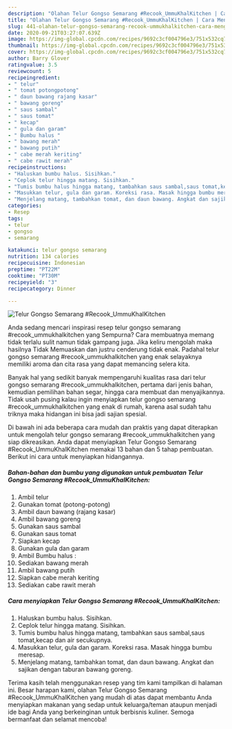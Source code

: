 ```yaml
---
description: "Olahan Telur Gongso Semarang #Recook_UmmuKhalKitchen | Cara Mengolah Telur Gongso Semarang #Recook_UmmuKhalKitchen Yang Mudah Dan Praktis"
title: "Olahan Telur Gongso Semarang #Recook_UmmuKhalKitchen | Cara Mengolah Telur Gongso Semarang #Recook_UmmuKhalKitchen Yang Mudah Dan Praktis"
slug: 441-olahan-telur-gongso-semarang-recook-ummukhalkitchen-cara-mengolah-telur-gongso-semarang-recook-ummukhalkitchen-yang-mudah-dan-praktis
date: 2020-09-21T03:27:07.639Z
image: https://img-global.cpcdn.com/recipes/9692c3cf004796e3/751x532cq70/telur-gongso-semarang-recook_ummukhalkitchen-foto-resep-utama.jpg
thumbnail: https://img-global.cpcdn.com/recipes/9692c3cf004796e3/751x532cq70/telur-gongso-semarang-recook_ummukhalkitchen-foto-resep-utama.jpg
cover: https://img-global.cpcdn.com/recipes/9692c3cf004796e3/751x532cq70/telur-gongso-semarang-recook_ummukhalkitchen-foto-resep-utama.jpg
author: Barry Glover
ratingvalue: 3.5
reviewcount: 5
recipeingredient:
- " telur"
- " tomat potongpotong"
- " daun bawang rajang kasar"
- " bawang goreng"
- " saus sambal"
- " saus tomat"
- " kecap"
- " gula dan garam"
- " Bumbu halus "
- " bawang merah"
- " bawang putih"
- " cabe merah keriting"
- " cabe rawit merah"
recipeinstructions:
- "Haluskan bumbu halus. Sisihkan."
- "Ceplok telur hingga matang. Sisihkan."
- "Tumis bumbu halus hingga matang, tambahkan saus sambal,saus tomat,kecap dan air secukupnya."
- "Masukkan telur, gula dan garam. Koreksi rasa. Masak hingga bumbu meresap."
- "Menjelang matang, tambahkan tomat, dan daun bawang. Angkat dan sajikan dengan taburan bawang goreng."
categories:
- Resep
tags:
- telur
- gongso
- semarang

katakunci: telur gongso semarang 
nutrition: 134 calories
recipecuisine: Indonesian
preptime: "PT22M"
cooktime: "PT30M"
recipeyield: "3"
recipecategory: Dinner

---
```



![Telur Gongso Semarang #Recook_UmmuKhalKitchen](https://img-global.cpcdn.com/recipes/9692c3cf004796e3/751x532cq70/telur-gongso-semarang-recook_ummukhalkitchen-foto-resep-utama.jpg)

Anda sedang mencari inspirasi resep telur gongso semarang #recook_ummukhalkitchen yang Sempurna? Cara membuatnya memang tidak terlalu sulit namun tidak gampang juga. Jika keliru mengolah maka hasilnya Tidak Memuaskan dan justru cenderung tidak enak. Padahal telur gongso semarang #recook_ummukhalkitchen yang enak selayaknya memiliki aroma dan cita rasa yang dapat memancing selera kita.

Banyak hal yang sedikit banyak mempengaruhi kualitas rasa dari telur gongso semarang #recook_ummukhalkitchen, pertama dari jenis bahan, kemudian pemilihan bahan segar, hingga cara membuat dan menyajikannya. Tidak usah pusing kalau ingin menyiapkan telur gongso semarang #recook_ummukhalkitchen yang enak di rumah, karena asal sudah tahu triknya maka hidangan ini bisa jadi sajian spesial.




Di bawah ini ada beberapa cara mudah dan praktis yang dapat diterapkan untuk mengolah telur gongso semarang #recook_ummukhalkitchen yang siap dikreasikan. Anda dapat menyiapkan Telur Gongso Semarang #Recook_UmmuKhalKitchen memakai 13 bahan dan 5 tahap pembuatan. Berikut ini cara untuk menyiapkan hidangannya.

<!--inarticleads1-->

##### Bahan-bahan dan bumbu yang digunakan untuk pembuatan Telur Gongso Semarang #Recook_UmmuKhalKitchen:

1. Ambil  telur
1. Gunakan  tomat (potong-potong)
1. Ambil  daun bawang (rajang kasar)
1. Ambil  bawang goreng
1. Gunakan  saus sambal
1. Gunakan  saus tomat
1. Siapkan  kecap
1. Gunakan  gula dan garam
1. Ambil  Bumbu halus :
1. Sediakan  bawang merah
1. Ambil  bawang putih
1. Siapkan  cabe merah keriting
1. Sediakan  cabe rawit merah




<!--inarticleads2-->

##### Cara menyiapkan Telur Gongso Semarang #Recook_UmmuKhalKitchen:

1. Haluskan bumbu halus. Sisihkan.
1. Ceplok telur hingga matang. Sisihkan.
1. Tumis bumbu halus hingga matang, tambahkan saus sambal,saus tomat,kecap dan air secukupnya.
1. Masukkan telur, gula dan garam. Koreksi rasa. Masak hingga bumbu meresap.
1. Menjelang matang, tambahkan tomat, dan daun bawang. Angkat dan sajikan dengan taburan bawang goreng.




Terima kasih telah menggunakan resep yang tim kami tampilkan di halaman ini. Besar harapan kami, olahan Telur Gongso Semarang #Recook_UmmuKhalKitchen yang mudah di atas dapat membantu Anda menyiapkan makanan yang sedap untuk keluarga/teman ataupun menjadi ide bagi Anda yang berkeinginan untuk berbisnis kuliner. Semoga bermanfaat dan selamat mencoba!
